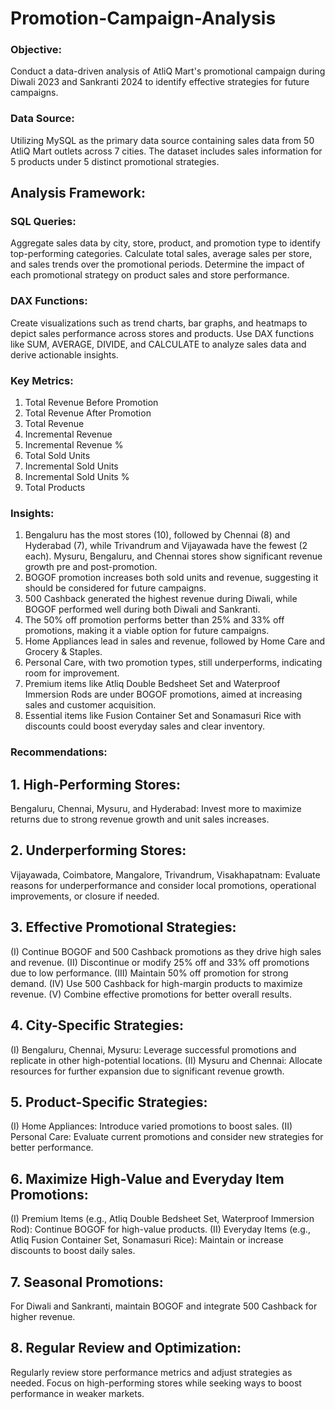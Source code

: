 # Promotion-Campaign-Analysis

### Objective: 
Conduct a data-driven analysis of AtliQ Mart's promotional campaign during Diwali 2023 and Sankranti 2024 to identify effective strategies for future campaigns.

### Data Source: 
Utilizing MySQL as the primary data source containing sales data from 50 AtliQ Mart outlets across 7 cities. The dataset includes sales information for 5 products under 5 distinct promotional strategies.

## Analysis Framework:

### SQL Queries:
Aggregate sales data by city, store, product, and promotion type to identify top-performing categories.
Calculate total sales, average sales per store, and sales trends over the promotional periods.
Determine the impact of each promotional strategy on product sales and store performance.

### DAX Functions:
Create visualizations such as trend charts, bar graphs, and heatmaps to depict sales performance across stores and products.
Use DAX functions like SUM, AVERAGE, DIVIDE, and CALCULATE to analyze sales data and derive actionable insights.

### Key Metrics:
1. Total Revenue Before Promotion
2. Total Revenue After Promotion
3. Total Revenue
4. Incremental Revenue
5. Incremental Revenue %
6. Total Sold Units
7. Incremental Sold Units
8. Incremental Sold Units %
9. Total Products

### Insights:
1. Bengaluru has the most stores (10), followed by Chennai (8) and Hyderabad (7), while Trivandrum and Vijayawada have the fewest (2 each).
Mysuru, Bengaluru, and Chennai stores show significant revenue growth pre and post-promotion.
2. BOGOF promotion increases both sold units and revenue, suggesting it should be considered for future campaigns.
3. 500 Cashback generated the highest revenue during Diwali, while BOGOF performed well during both Diwali and Sankranti.
4. The 50% off promotion performs better than 25% and 33% off promotions, making it a viable option for future campaigns.
5. Home Appliances lead in sales and revenue, followed by Home Care and Grocery & Staples.
6. Personal Care, with two promotion types, still underperforms, indicating room for improvement.
7. Premium items like Atliq Double Bedsheet Set and Waterproof Immersion Rods are under BOGOF promotions, aimed at increasing sales and customer acquisition.
8. Essential items like Fusion Container Set and Sonamasuri Rice with discounts could boost everyday sales and clear inventory.

### Recommendations:
## 1. High-Performing Stores:
Bengaluru, Chennai, Mysuru, and Hyderabad: Invest more to maximize returns due to strong revenue growth and unit sales increases.

## 2. Underperforming Stores:
Vijayawada, Coimbatore, Mangalore, Trivandrum, Visakhapatnam: Evaluate reasons for underperformance and consider local promotions, operational improvements, or closure if needed.

## 3. Effective Promotional Strategies:
(I) Continue BOGOF and 500 Cashback promotions as they drive high sales and revenue.
(II) Discontinue or modify 25% off and 33% off promotions due to low performance.
(III) Maintain 50% off promotion for strong demand.
(IV) Use 500 Cashback for high-margin products to maximize revenue.
(V) Combine effective promotions for better overall results.

## 4. City-Specific Strategies:
(I) Bengaluru, Chennai, Mysuru: Leverage successful promotions and replicate in other high-potential locations.
(II) Mysuru and Chennai: Allocate resources for further expansion due to significant revenue growth.

## 5. Product-Specific Strategies:
(I) Home Appliances: Introduce varied promotions to boost sales.
(II) Personal Care: Evaluate current promotions and consider new strategies for better performance.

## 6. Maximize High-Value and Everyday Item Promotions:
(I) Premium Items (e.g., Atliq Double Bedsheet Set, Waterproof Immersion Rod): Continue BOGOF for high-value products.
(II) Everyday Items (e.g., Atliq Fusion Container Set, Sonamasuri Rice): Maintain or increase discounts to boost daily sales.

## 7. Seasonal Promotions:
For Diwali and Sankranti, maintain BOGOF and integrate 500 Cashback for higher revenue.

## 8. Regular Review and Optimization:
Regularly review store performance metrics and adjust strategies as needed.
Focus on high-performing stores while seeking ways to boost performance in weaker markets.


